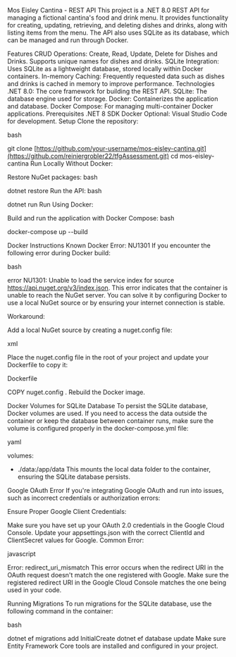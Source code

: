 Mos Eisley Cantina - REST API
This project is a .NET 8.0 REST API for managing a fictional cantina's food and drink menu. It provides functionality for creating, updating, retrieving, and deleting dishes and drinks, along with listing items from the menu. The API also uses SQLite as its database, which can be managed and run through Docker.

Features
CRUD Operations:
Create, Read, Update, Delete for Dishes and Drinks.
Supports unique names for dishes and drinks.
SQLite Integration:
Uses SQLite as a lightweight database, stored locally within Docker containers.
In-memory Caching:
Frequently requested data such as dishes and drinks is cached in memory to improve performance.
Technologies
.NET 8.0: The core framework for building the REST API.
SQLite: The database engine used for storage.
Docker: Containerizes the application and database.
Docker Compose: For managing multi-container Docker applications.
Prerequisites
.NET 8 SDK
Docker
Optional: Visual Studio Code for development.
Setup
Clone the repository:

bash

git clone [https://github.com/your-username/mos-eisley-cantina.git](https://github.com/reiniergrobler22/tfgAssessment.git)
cd mos-eisley-cantina
Run Locally Without Docker:

Restore NuGet packages:
bash

dotnet restore
Run the API:
bash

dotnet run
Run Using Docker:

Build and run the application with Docker Compose:
bash

docker-compose up --build

Docker Instructions
Known Docker Error: NU1301
If you encounter the following error during Docker build:

bash

error NU1301: Unable to load the service index for source https://api.nuget.org/v3/index.json.
This error indicates that the container is unable to reach the NuGet server. You can solve it by configuring Docker to use a local NuGet source or by ensuring your internet connection is stable.

Workaround:

Add a local NuGet source by creating a nuget.config file:

xml

<?xml version="1.0" encoding="utf-8"?>
<configuration>
  <packageSources>
    <clear />
    <add key="nuget.org" value="https://api.nuget.org/v3/index.json" />
    <!-- Add your local source here if required -->
  </packageSources>
</configuration>
Place the nuget.config file in the root of your project and update your Dockerfile to copy it:

Dockerfile

COPY nuget.config .
Rebuild the Docker image.

Docker Volumes for SQLite Database
To persist the SQLite database, Docker volumes are used. If you need to access the data outside the container or keep the database between container runs, make sure the volume is configured properly in the docker-compose.yml file:

yaml

volumes:
  - ./data:/app/data
This mounts the local data folder to the container, ensuring the SQLite database persists.

Google OAuth Error
If you're integrating Google OAuth and run into issues, such as incorrect credentials or authorization errors:

Ensure Proper Google Client Credentials:

Make sure you have set up your OAuth 2.0 credentials in the Google Cloud Console.
Update your appsettings.json with the correct ClientId and ClientSecret values for Google.
Common Error:

javascript

Error: redirect_uri_mismatch
This error occurs when the redirect URI in the OAuth request doesn't match the one registered with Google. Make sure the registered redirect URI in the Google Cloud Console matches the one being used in your code.

Running Migrations
To run migrations for the SQLite database, use the following command in the container:

bash

dotnet ef migrations add InitialCreate
dotnet ef database update
Make sure Entity Framework Core tools are installed and configured in your project.
